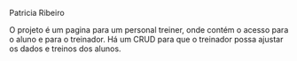 Patricia Ribeiro

O projeto é um pagina para um personal treiner, onde contém o acesso para o aluno e para o treinador.
Há um CRUD para que o treinador possa ajustar os dados e treinos dos alunos.


